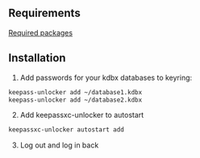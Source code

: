 ## Requirements
[Required packages](keepassxc-unlocker/keepassxc-unlocker#L10)

## Installation
1. Add passwords for your kdbx databases to keyring:
```bash
keepass-unlocker add ~/database1.kdbx
keepass-unlocker add ~/database2.kdbx
```
2. Add keepassxc-unlocker to autostart
```bash
keepassxc-unlocker autostart add
```
3. Log out and log in back
